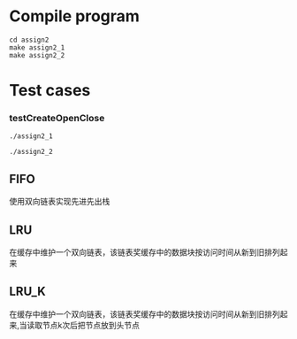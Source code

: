 # Compile program

```{bash}
cd assign2
make assign2_1
make assign2_2
```

# Test cases

### testCreateOpenClose

```{bash}
./assign2_1

./assign2_2
```

## FIFO
使用双向链表实现先进先出栈

## LRU
在缓存中维护一个双向链表，该链表奖缓存中的数据块按访问时间从新到旧排列起来

## LRU_K
在缓存中维护一个双向链表，该链表奖缓存中的数据块按访问时间从新到旧排列起来,当读取节点k次后把节点放到头节点
